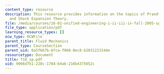 ```yaml
---
content_type: resource
description: This resource provides information on the topics of Prandtl-Meyer Waves
  and Shock Expansion Theory.
file: /media/courses/16-01-unified-engineering-i-ii-iii-iv-fall-2005-spring-2006/9066d7b1228c1784b4ab216b4375652c_f18_sp.pdf
file_type: application/pdf
learning_resource_types: []
ocw_type: OCWFile
parent_title: Fluid Mechanics
parent_type: CourseSection
parent_uid: 6a5f667b-6fca-f068-0ec8-b203122154de
resourcetype: Document
title: f18_sp.pdf
uid: 9066d7b1-228c-1784-b4ab-216b4375652c
---
```

